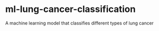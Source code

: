# ml-lung-cancer-classification
A machine learning model that classifies different types of lung cancer
